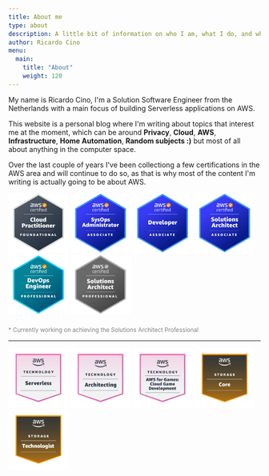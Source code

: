 ```yaml
---
title: About me
type: about
description: A little bit of information on who I am, what I do, and what I will going to publish on this platform
author: Ricardo Cino
menu:
  main:
    title: "About"
    weight: 120
---
```


My name is Ricardo Cino, I'm a Solution Software Engineer from the Netherlands with a main focus of building Serverless applications on AWS.

This website is a personal blog where I'm writing about topics that interest me at the moment, which can be around **Privacy**, **Cloud**, **AWS**, **Infrastructure**, **Home Automation**, **Random subjects :)** but most of all about anything in the computer space.

Over the last couple of years I've been collectiong a few certifications in the AWS area and will continue to do so, as that is why most of the content I'm writing is actually going to be about AWS.

<a href="https://www.credly.com/badges/0bf2820c-7de9-4646-b0b8-f5578e152ea2" target="_blank"><img src="aws-certified-cloud-practicioner.png" style="max-width:120px;display:inline-block;" alt="AWS Certified Solutions Cloud Practicioner Logo"></a>
<a href="https://www.credly.com/badges/49078dee-dedc-4284-ad91-1637cc00c3e7" target="_blank"><img src="aws-certified-sysops-administrator-associate.png" style="max-width:120px;display:inline-block;" alt="AWS Certified SysOps Administrator Associate Logo"></a>
<a href="https://www.credly.com/badges/98edcc17-984b-4d7e-bb9a-b441c868fcdb" target="_blank"><img src="aws-certified-developer-associate.png" style="max-width:120px;display:inline-block;" alt="AWS Certified Developer Associate Logo"></a>
<a href="https://www.credly.com/badges/62f41241-3a52-4b20-8e16-79a16509540d" target="_blank"><img src="aws-certified-solutions-architect-associate.png" style="max-width:120px;display:inline-block;" alt="AWS Certified Solutions Architect Associate Logo"></a>
<a href="https://www.credly.com/badges/7faf7484-d168-4918-ba48-c13b85b75d39" target="_blank"><img src="aws-certified-devops-engineer-professional.png" style="max-width:120px;display:inline-block;" alt="AWS Certified DevOps Engineer Professional Logo"></a>
<a href="#"><img src="aws-certified-solutions-architect-professional.png" style="max-width:120px;display:inline-block;filter: grayscale(1);" alt="AWS Certified Solutions Architect Professional Logo"></a>

<span style="color:gray"><sub>* Currently working on achieving the Solutions Architect Professional</sub></span>

<hr />

<a href="https://www.credly.com/earner/earned/badge/d43310a4-494c-4ac1-a59f-22c187ee683e" target="_blank"><img src="aws-learning-serverless.png" style="max-width:120px;display:inline-block;" alt="AWS Learning: Serverless Logo"></a>
<a href="#" target="_blank"><img src="aws-learning-architecting.png" style="max-width:120px;display:inline-block;" alt="AWS Learning: Architecting Logo"></a>
<a href="https://www.credly.com/earner/earned/badge/a2674565-9542-468b-ac5b-e6809e05c164" target="_blank"><img src="aws-learning-aws-for-games-cloud-game-development.png" style="max-width:120px;display:inline-block;" alt="AWS Learning: AWS for Games: Cloud Game Development Logo"></a>
<a href="https://www.credly.com/badges/c0057580-9ba2-4ad7-9063-46f3eb263458" target="_blank"><img src="aws-learning-storage-core.png" style="max-width:120px;display:inline-block;" alt="AWS Learning: Storage Core Logo"></a>
<a href="https://www.credly.com/badges/f9e98281-5f7d-4ee4-aa55-93f1aa001e38" target="_blank"><img src="aws-learning-storage-technologist.png" style="max-width:120px;display:inline-block;" alt="AWS Learning: Storage Technologist Logo"></a>
